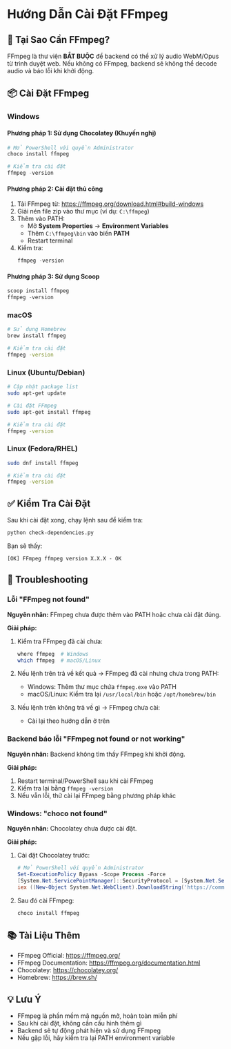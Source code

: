 # Hướng Dẫn Cài Đặt FFmpeg

## 🎯 Tại Sao Cần FFmpeg?

FFmpeg là thư viện **BẮT BUỘC** để backend có thể xử lý audio WebM/Opus từ trình duyệt web. Nếu không có FFmpeg, backend sẽ không thể decode audio và báo lỗi khi khởi động.

## 📦 Cài Đặt FFmpeg

### Windows

#### Phương pháp 1: Sử dụng Chocolatey (Khuyến nghị)
```powershell
# Mở PowerShell với quyền Administrator
choco install ffmpeg

# Kiểm tra cài đặt
ffmpeg -version
```

#### Phương pháp 2: Cài đặt thủ công
1. Tải FFmpeg từ: https://ffmpeg.org/download.html#build-windows
2. Giải nén file zip vào thư mục (ví dụ: `C:\ffmpeg`)
3. Thêm vào PATH:
   - Mở **System Properties** → **Environment Variables**
   - Thêm `C:\ffmpeg\bin` vào biến **PATH**
   - Restart terminal
4. Kiểm tra:
   ```powershell
   ffmpeg -version
   ```

#### Phương pháp 3: Sử dụng Scoop
```powershell
scoop install ffmpeg
ffmpeg -version
```

### macOS

```bash
# Sử dụng Homebrew
brew install ffmpeg

# Kiểm tra cài đặt
ffmpeg -version
```

### Linux (Ubuntu/Debian)

```bash
# Cập nhật package list
sudo apt-get update

# Cài đặt FFmpeg
sudo apt-get install ffmpeg

# Kiểm tra cài đặt
ffmpeg -version
```

### Linux (Fedora/RHEL)

```bash
sudo dnf install ffmpeg

# Kiểm tra cài đặt
ffmpeg -version
```

## ✅ Kiểm Tra Cài Đặt

Sau khi cài đặt xong, chạy lệnh sau để kiểm tra:

```bash
python check-dependencies.py
```

Bạn sẽ thấy:
```
[OK] FFmpeg ffmpeg version X.X.X - OK
```

## 🔧 Troubleshooting

### Lỗi "FFmpeg not found"

**Nguyên nhân:** FFmpeg chưa được thêm vào PATH hoặc chưa cài đặt đúng.

**Giải pháp:**
1. Kiểm tra FFmpeg đã cài chưa:
   ```bash
   where ffmpeg  # Windows
   which ffmpeg  # macOS/Linux
   ```

2. Nếu lệnh trên trả về kết quả → FFmpeg đã cài nhưng chưa trong PATH:
   - Windows: Thêm thư mục chứa `ffmpeg.exe` vào PATH
   - macOS/Linux: Kiểm tra lại `/usr/local/bin` hoặc `/opt/homebrew/bin`

3. Nếu lệnh trên không trả về gì → FFmpeg chưa cài:
   - Cài lại theo hướng dẫn ở trên

### Backend báo lỗi "FFmpeg not found or not working"

**Nguyên nhân:** Backend không tìm thấy FFmpeg khi khởi động.

**Giải pháp:**
1. Restart terminal/PowerShell sau khi cài FFmpeg
2. Kiểm tra lại bằng `ffmpeg -version`
3. Nếu vẫn lỗi, thử cài lại FFmpeg bằng phương pháp khác

### Windows: "choco not found"

**Nguyên nhân:** Chocolatey chưa được cài đặt.

**Giải pháp:**
1. Cài đặt Chocolatey trước:
   ```powershell
   # Mở PowerShell với quyền Administrator
   Set-ExecutionPolicy Bypass -Scope Process -Force
   [System.Net.ServicePointManager]::SecurityProtocol = [System.Net.ServicePointManager]::SecurityProtocol -bor 3072
   iex ((New-Object System.Net.WebClient).DownloadString('https://community.chocolatey.org/install.ps1'))
   ```

2. Sau đó cài FFmpeg:
   ```powershell
   choco install ffmpeg
   ```

## 📚 Tài Liệu Thêm

- FFmpeg Official: https://ffmpeg.org/
- FFmpeg Documentation: https://ffmpeg.org/documentation.html
- Chocolatey: https://chocolatey.org/
- Homebrew: https://brew.sh/

## 💡 Lưu Ý

- FFmpeg là phần mềm mã nguồn mở, hoàn toàn miễn phí
- Sau khi cài đặt, không cần cấu hình thêm gì
- Backend sẽ tự động phát hiện và sử dụng FFmpeg
- Nếu gặp lỗi, hãy kiểm tra lại PATH environment variable

